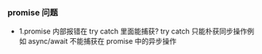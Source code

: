 ### promise 问题

- 1.promise 内部报错在 try catch 里面能捕获?
  try catch 只能朴获同步操作例如 async/await 不能捕获在 promise 中的异步操作
